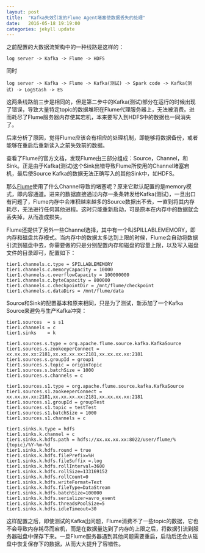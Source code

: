 ```yaml
---
layout: post
title:  "Kafka失效引发的Flume Agent堵塞使数据丢失的处理"
date:   2016-05-18 19:19:00
categories: jekyll update
---
```

之前配置的大数据流架构中的一种线路是这样的：

```
log server -> Kafka -> Flume -> HDFS 
```

同时

```
log server -> Kafka -> Flume -> Kafka(测试) -> Spark code -> Kafka(测试) -> LogStash -> ES
```

这两条线路前三步是相同的，但是第二步中的Kafka(测试)部分在运行的时候出现了错误，导致大量特定topic的数据堆积在Flume代理服务器上，无法被消费。进而耗尽了Flume服务器内存使其宕机，本来要写入到HDFS中的数据也一同消失了。

后来分析了原因，觉得Flume应该会有相应的处理机制，即能够将数据备份，或者能够在重启后重新读入之前失效前的数据。

查看了Flume的官方文档，发现Flume由三部分组成：Source，Channel，和Sink。正是由于Kafka(测试)这个Sink出错导致Flume所使用的Channel堵塞宕机，最后使Source Kafka的数据无法正确写入的其他Sink中，如HDFS。

那么[Flume][Flumedoc]使用了什么Channel导致的堵塞呢？原来它默认配置的是memory模式，即内容通道。进来的数据直接通过内存一条条转发给Kafka(测试)，一旦出口有问题了，Flume内存中会堆积越来越多的Source数据出不去，一直到将其内存耗尽，无法进行任何其他进程。这时只能重新启动，可是原本在内存中的数据就会丢失掉，从而造成损失。

Flume还提供了另外一些Channel选择，其中有一个叫SPILLABLEMEMORY，即内存和磁盘共存模式。当内存中的数据太多达到上限的时候，Flume会自动将数据引流到磁盘中去，你需要做的只是分别配置内存和磁盘的容量上限，以及写入磁盘文件的目录即可，配置如下：

```
tier1.channels.c.type = SPILLABLEMEMORY
tier1.channels.c.memoryCapacity = 10000
tier1.channels.c.overflowCapacity = 100000000
tier1.channels.c.byteCapacity = 800000
tier1.channels.c.checkpointDir = /mnt/flume/checkpoint
tier1.channels.c.dataDirs = /mnt/flume/data
```

Source和Sink的配置基本和原来相同，只是为了测试，新添加了一个Kafka Source来避免与生产Kafka冲突：

```
tier1.sources  = s s1
tier1.channels = c
tier1.sinks    = k

tier1.sources.s.type = org.apache.flume.source.kafka.KafkaSource
tier1.sources.s.zookeeperConnect = xx.xx.xx.xx:2181,xx.xx.xx.xx:2181,xx.xx.xx.xx:2181
tier1.sources.s.groupId = group1
tier1.sources.s.topic = originTopic
tier1.sources.s.batchSize = 1000
tier1.sources.s.channels = c

tier1.sources.s1.type = org.apache.flume.source.kafka.KafkaSource
tier1.sources.s1.zookeeperConnect = xx.xx.xx.xx:2181,xx.xx.xx.xx:2181,xx.xx.xx.xx:2181
tier1.sources.s1.groupId = groupTest
tier1.sources.s1.topic = testTest
tier1.sources.s1.batchSize = 1000
tier1.sources.s1.channels = c

tier1.sinks.k.type = hdfs
tier1.sinks.k.channel = c
tier1.sinks.k.hdfs.path = hdfs://xx.xx.xx.xx:8022/user/flume/%{topic}/%Y-%m-%d
tier1.sinks.k.hdfs.round = true
tier1.sinks.k.hdfs.filePrefix=%H
tier1.sinks.k.hdfs.fileSuffix =.log
tier1.sinks.k.hdfs.rollInterval=3600
tier1.sinks.k.hdfs.rollSize=133169152
tier1.sinks.k.hdfs.rollCount=0
tier1.sinks.k.hdfs.writeFormat=Text
tier1.sinks.k.hdfs.fileType=DataStream
tier1.sinks.k.hdfs.batchSize=100000
tier1.sinks.k.hdfs.serializer=avro_event
tier1.sinks.k.hdfs.threadsPoolSize=5
tier1.sinks.k.hdfs.idleTimeout=30
```

这样配置之后，即使测试的Kafka出问题，Flume消费不了一些topic的数据，它也不会导致内存耗尽而宕机，而是在数据量达到了内存的上限之后，将数据引流到服务器磁盘中保存下来。一旦Flume服务器遇到其他问题需要重启，启动后还会从磁盘中恢复保存下的数据，从而大大提升了容错性。

[Flumedoc]: http://flume.apache.org/FlumeUserGuide.html